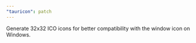 ```yaml
---
"tauricon": patch
---
```


Generate 32x32 ICO icons for better compatibility with the window icon on Windows.
